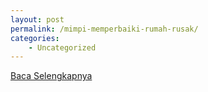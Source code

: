 ```yaml
---
layout: post
permalink: /mimpi-memperbaiki-rumah-rusak/
categories:
    - Uncategorized
---
```


[Baca Selengkapnya](/08)